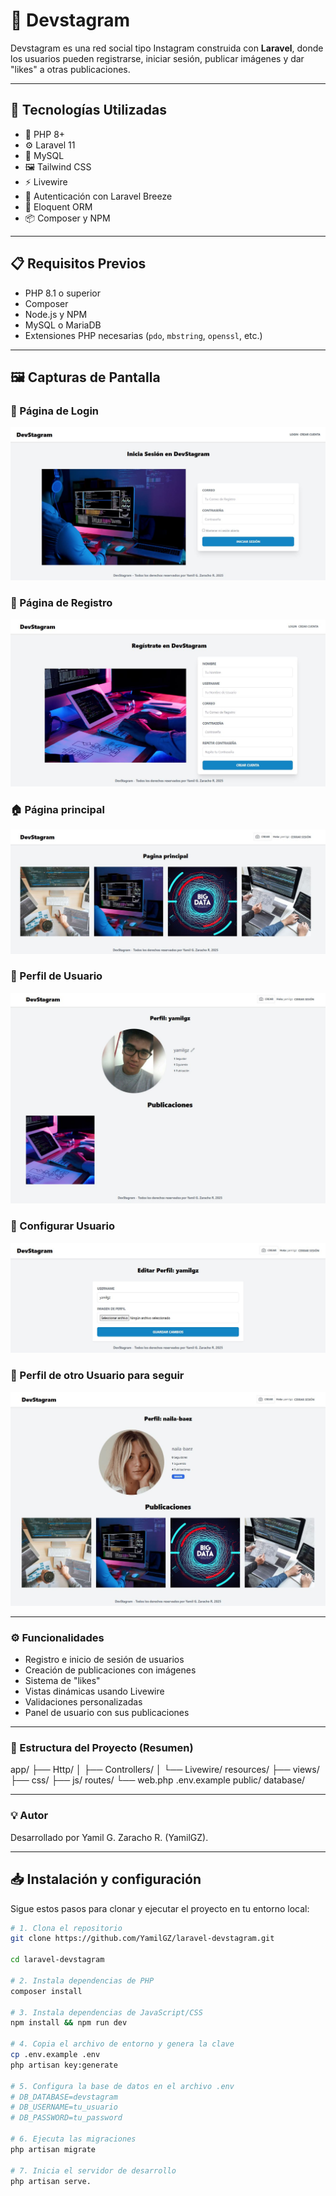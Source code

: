 # 📸 Devstagram

Devstagram es una red social tipo Instagram construida con **Laravel**, donde los usuarios pueden registrarse, iniciar sesión, publicar imágenes y dar "likes" a otras publicaciones.

---

## 🚀 Tecnologías Utilizadas

- 🧬 PHP 8+
- ⚙️ Laravel 11
- 💾 MySQL
- 🖼️ Tailwind CSS
- ⚡ Livewire
- 🔐 Autenticación con Laravel Breeze
- 🧠 Eloquent ORM
- 📦 Composer y NPM

---

## 📋 Requisitos Previos

- PHP 8.1 o superior
- Composer
- Node.js y NPM
- MySQL o MariaDB
- Extensiones PHP necesarias (`pdo`, `mbstring`, `openssl`, etc.)

---

## 🖼️ Capturas de Pantalla

### 🔐 Página de Login
![Login](screenshots/LoginPage.JPG)

### 🔐 Página de Registro
![Register](screenshots/RegistroPage.JPG)

### 🏠 Página principal
![Página principal](screenshots/HomePage.JPG)

### 👤 Perfil de Usuario
![Perfil de Usuario](screenshots/PerfilPage.JPG)

### 👤 Configurar Usuario
![Configurar Usuario](screenshots/EditarPage.JPG)

### 👤 Perfil de otro Usuario para seguir
![Perfil de otro Usuario](screenshots/SeguirOtroUsuarioPage.JPG)

---

### ⚙️ Funcionalidades
- Registro e inicio de sesión de usuarios
- Creación de publicaciones con imágenes
- Sistema de "likes"
- Vistas dinámicas usando Livewire
- Validaciones personalizadas
- Panel de usuario con sus publicaciones

---

### 📁 Estructura del Proyecto (Resumen)
app/
├── Http/
│   ├── Controllers/
│   └── Livewire/
resources/
├── views/
├── css/
├── js/
routes/
└── web.php
.env.example
public/
database/

---

### 💡 Autor
Desarrollado por Yamil G. Zaracho R. (YamilGZ).

---

## 📥 Instalación y configuración

Sigue estos pasos para clonar y ejecutar el proyecto en tu entorno local:

```bash
# 1. Clona el repositorio
git clone https://github.com/YamilGZ/laravel-devstagram.git

cd laravel-devstagram

# 2. Instala dependencias de PHP
composer install

# 3. Instala dependencias de JavaScript/CSS
npm install && npm run dev

# 4. Copia el archivo de entorno y genera la clave
cp .env.example .env
php artisan key:generate

# 5. Configura la base de datos en el archivo .env
# DB_DATABASE=devstagram
# DB_USERNAME=tu_usuario
# DB_PASSWORD=tu_password

# 6. Ejecuta las migraciones
php artisan migrate

# 7. Inicia el servidor de desarrollo
php artisan serve.
